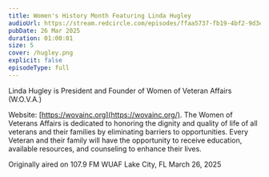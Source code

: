 ```yaml
---
title: Women's History Month Featuring Linda Hugley
audioUrl: https://stream.redcircle.com/episodes/ffaa5737-fb19-4bf2-9d3e-94fb39bcf332/stream.mp3
pubDate: 26 Mar 2025
duration: 01:00:01
size: 5
cover: /hugley.png
explicit: false
episodeType: full
---
```

Linda Hugley is President and Founder of Women of Veteran Affairs (W.O.V.A.)

Website: [https://wovainc.org](https://wovainc.org/). The Women of Veterans Affairs is dedicated to honoring the dignity and quality of life of all veterans and their families by eliminating barriers to opportunities. Every Veteran and their family will have the opportunity to receive education, available resources, and counseling to enhance their lives. 

Originally aired on 107.9 FM WUAF Lake City, FL March 26, 2025